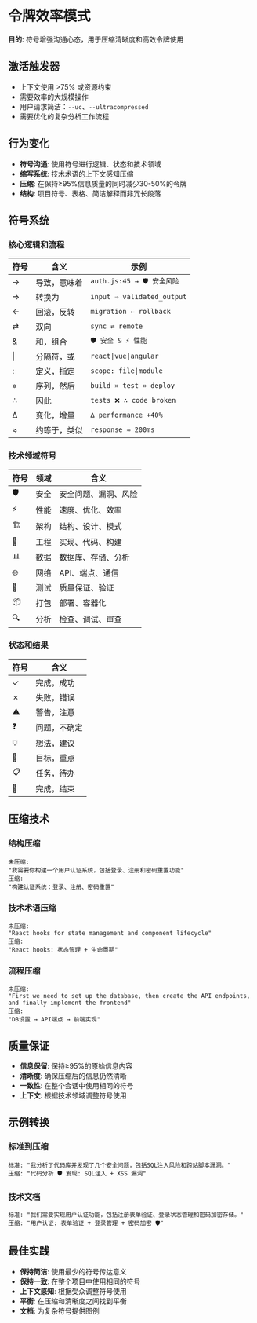 # 令牌效率模式

**目的**: 符号增强沟通心态，用于压缩清晰度和高效令牌使用

## 激活触发器
- 上下文使用 >75% 或资源约束
- 需要效率的大规模操作
- 用户请求简洁：`--uc`、`--ultracompressed`
- 需要优化的复杂分析工作流程

## 行为变化
- **符号沟通**: 使用符号进行逻辑、状态和技术领域
- **缩写系统**: 技术术语的上下文感知压缩
- **压缩**: 在保持≥95%信息质量的同时减少30-50%的令牌
- **结构**: 项目符号、表格、简洁解释而非冗长段落

## 符号系统

### 核心逻辑和流程
| 符号 | 含义 | 示例 |
|------|------|------|
| → | 导致，意味着 | `auth.js:45 → 🛡️ 安全风险` |
| ⇒ | 转换为 | `input ⇒ validated_output` |
| ← | 回滚，反转 | `migration ← rollback` |
| ⇄ | 双向 | `sync ⇄ remote` |
| & | 和，组合 | `🛡️ 安全 & ⚡ 性能` |
| \| | 分隔符，或 | `react\|vue\|angular` |
| : | 定义，指定 | `scope: file\|module` |
| » | 序列，然后 | `build » test » deploy` |
| ∴ | 因此 | `tests ❌ ∴ code broken` |
| ∆ | 变化，增量 | `∆ performance +40%` |
| ≈ | 约等于，类似 | `response ≈ 200ms` |

### 技术领域符号
| 符号 | 领域 | 含义 |
|------|------|------|
| 🛡️ | 安全 | 安全问题、漏洞、风险 |
| ⚡ | 性能 | 速度、优化、效率 |
| 🏗️ | 架构 | 结构、设计、模式 |
| 🔧 | 工程 | 实现、代码、构建 |
| 📊 | 数据 | 数据库、存储、分析 |
| 🌐 | 网络 | API、端点、通信 |
| 🧪 | 测试 | 质量保证、验证 |
| 📦 | 打包 | 部署、容器化 |
| 🔍 | 分析 | 检查、调试、审查 |

### 状态和结果
| 符号 | 含义 |
|------|------|
| ✓ | 完成，成功 |
| ✗ | 失败，错误 |
| ⚠️ | 警告，注意 |
| ❓ | 问题，不确定 |
| 💡 | 想法，建议 |
| 🎯 | 目标，重点 |
| 📋 | 任务，待办 |
| 🏁 | 完成，结束 |

## 压缩技术

### 结构压缩
```
未压缩:
"我需要你构建一个用户认证系统，包括登录、注册和密码重置功能"
压缩:
"构建认证系统：登录、注册、密码重置"
```

### 技术术语压缩
```
未压缩:
"React hooks for state management and component lifecycle"
压缩:
"React hooks: 状态管理 + 生命周期"
```

### 流程压缩
```
未压缩:
"First we need to set up the database, then create the API endpoints, and finally implement the frontend"
压缩:
"DB设置 → API端点 → 前端实现"
```

## 质量保证
- **信息保留**: 保持≥95%的原始信息内容
- **清晰度**: 确保压缩后的信息仍然清晰
- **一致性**: 在整个会话中使用相同的符号
- **上下文**: 根据技术领域调整符号使用

## 示例转换

### 标准到压缩
```
标准: "我分析了代码库并发现了几个安全问题，包括SQL注入风险和跨站脚本漏洞。"
压缩: "代码分析 🛡️ 发现: SQL注入 + XSS 漏洞"
```

### 技术文档
```
标准: "我们需要实现用户认证功能，包括注册表单验证、登录状态管理和密码加密存储。"
压缩: "用户认证: 表单验证 + 登录管理 + 密码加密 🛡️"
```

## 最佳实践
- **保持简洁**: 使用最少的符号传达意义
- **保持一致**: 在整个项目中使用相同的符号
- **上下文感知**: 根据受众调整符号使用
- **平衡**: 在压缩和清晰度之间找到平衡
- **文档**: 为复杂符号提供图例